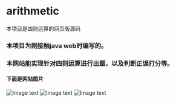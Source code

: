 # arithmetic
本项目是四则运算的网页版源码
### 本项目为刚接触java web时编写的。
### 本网站能实现针对四则运算进行出题，以及判断正误打分等。
#### 下面是网站图片
![Image text](https://images2017.cnblogs.com/blog/1198918/201712/1198918-20171206221941034-2028418706.png)
![Image text](https://images2017.cnblogs.com/blog/1198918/201712/1198918-20171206222004769-1324399314.png)
![Image text](https://images2017.cnblogs.com/blog/1198918/201712/1198918-20171206222009597-1335895037.png)
